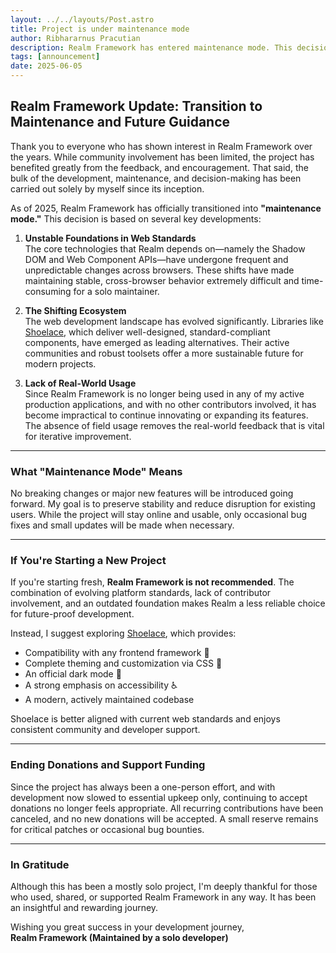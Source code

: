 ```yaml
---
layout: ../../layouts/Post.astro
title: Project is under maintenance mode
author: Ribhararnus Pracutian
description: Realm Framework has entered maintenance mode. This decision is due to instability in the Shadow DOM and Web Component API, ecosystem shifts, and diminished active usage.
tags: [announcement]
date: 2025-06-05
---
```


## Realm Framework Update: Transition to Maintenance and Future Guidance

Thank you to everyone who has shown interest in Realm Framework over the years. While community involvement has been limited, the project has benefited greatly from the feedback, and encouragement. That said, the bulk of the development, maintenance, and decision-making has been carried out solely by myself since its inception.

As of 2025, Realm Framework has officially transitioned into **"maintenance mode."** This decision is based on several key developments:

1. **Unstable Foundations in Web Standards**  
   The core technologies that Realm depends on—namely the Shadow DOM and Web Component APIs—have undergone frequent and unpredictable changes across browsers. These shifts have made maintaining stable, cross-browser behavior extremely difficult and time-consuming for a solo maintainer.

2. **The Shifting Ecosystem**  
   The web development landscape has evolved significantly. Libraries like [Shoelace](https://github.com/shoelace-style/shoelace), which deliver well-designed, standard-compliant components, have emerged as leading alternatives. Their active communities and robust toolsets offer a more sustainable future for modern projects.

3. **Lack of Real-World Usage**  
   Since Realm Framework is no longer being used in any of my active production applications, and with no other contributors involved, it has become impractical to continue innovating or expanding its features. The absence of field usage removes the real-world feedback that is vital for iterative improvement.

---

### What "Maintenance Mode" Means

No breaking changes or major new features will be introduced going forward. My goal is to preserve stability and reduce disruption for existing users. While the project will stay online and usable, only occasional bug fixes and small updates will be made when necessary.

---

### If You're Starting a New Project

If you're starting fresh, **Realm Framework is not recommended**. The combination of evolving platform standards, lack of contributor involvement, and an outdated foundation makes Realm a less reliable choice for future-proof development.

Instead, I suggest exploring [Shoelace](https://github.com/shoelace-style/shoelace), which provides:

- Compatibility with any frontend framework 🧩
- Complete theming and customization via CSS 🎨
- An official dark mode 🌛
- A strong emphasis on accessibility ♿️
- A modern, actively maintained codebase

Shoelace is better aligned with current web standards and enjoys consistent community and developer support.

---

### Ending Donations and Support Funding

Since the project has always been a one-person effort, and with development now slowed to essential upkeep only, continuing to accept donations no longer feels appropriate. All recurring contributions have been canceled, and no new donations will be accepted. A small reserve remains for critical patches or occasional bug bounties.

---

### In Gratitude

Although this has been a mostly solo project, I'm deeply thankful for those who used, shared, or supported Realm Framework in any way. It has been an insightful and rewarding journey.

Wishing you great success in your development journey,  
**Realm Framework (Maintained by a solo developer)**
